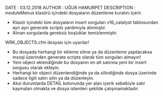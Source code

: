 DATE : 03.12.2018
AUTHOR : UĞUR HAMURPET
DESCRIPTION : moduleMenus klasörü içindeki dosyaların düzenleme kuralını içerir.

* Klasör içindeki tüm dosyaların insert sorguları v16_catalyst tablosundan ayrı ayrı generate scripts yardımıyla alınmıştır.
* Alınan sorgularda gereksiz boşluklar temizlenmiştir.

WRK_OBJECTS.cfm dosyası için uyarılar!

* Bu dosyada herhangi bir ekleme silme ya da düzenleme yapılacaksa mssql üzerinden generate scripts olarak tüm sorguları almayın!
* Yeni object eklendiğinde bu dosyanın en alt satırına yeni bir insert sorgusu olarak ekleyin.
* Herhangi bir object düzenlendiğinde ya da silindiğinde dosya üzerinde sadece ilgili satırı silin ya da düzenleyin.
* Aksi durumlarda DETAIL kolonunda yer alan içerik sebebiyle satır kaymaları olmakta ve dosya istenilen şekilde çalışmamaktadır.